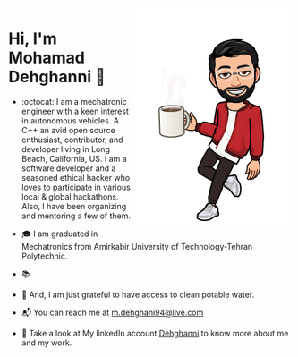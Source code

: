 <img align="right" src="https://github.com/anuditverma/anuditverma/blob/master/Anudit-Coffee.png" alt="Anudit's Avatar with a Coffee Mug"/>

# Hi, I'm Mohamad Dehghanni 👋

- :octocat: I am a mechatronic engineer with a keen interest in autonomous vehicles. A C++ an avid open source enthusiast, contributor, and developer living in Long Beach, California, US. I am a software developer and a seasoned ethical hacker who loves to participate in various local & global hackathons. Also, I have been organizing and mentoring a few of them.

- :mortar_board: I am graduated in Mechatronics from Amirkabir University of Technology-Tehran Polytechnic.

- :books: 

- :seedling: And, I am just grateful to have access to clean potable water.

- :mailbox_with_mail: You can reach me at <a target="_blank" href="mailto:m.dehghani94@live.com">m.dehghani94@live.com</a>

- :rocket: Take a look at My linkedIn account <a target="_blank" href="https://www.linkedin.com/in/dehghanni">Dehghanni</a> to know more about me and my work. 
